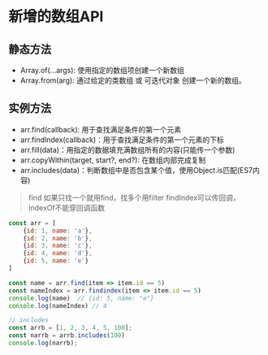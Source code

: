 # 新增的数组API

## 静态方法

- Array.of(...args): 使用指定的数组项创建一个新数组
- Array.from(arg): 通过给定的类数组 或 可迭代对象 创建一个新的数组。

## 实例方法

- arr.find(callback): 用于查找满足条件的第一个元素
- arr.findIndex(callback)：用于查找满足条件的第一个元素的下标
- arr.fill(data)：用指定的数据填充满数组所有的内容(只能传一个参数)
- arr.copyWithin(target, start?, end?): 在数组内部完成复制
- arr.includes(data)：判断数组中是否包含某个值，使用Object.is匹配(ES7内容)


> find 如果只找一个就用find，找多个用filter  findIndex可以传回调，indexOf不能穿回调函数

```js
const arr = [
    {id: 1, name: 'a'},
    {id: 2, name: 'b'},
    {id: 3, name: 'c'},
    {id: 4, name: 'd'},
    {id: 5, name: 'e'}
]

const name = arr.find(item => item.id == 5)
const nameIndex = arr.findindex(item => item.id == 5)
console.log(name)  // {id: 5, name: "e"}
console.log(nameIndex) // 4

// includes
const arrb = [1, 2, 3, 4, 5, 100];
const narrb = arrb.includes(100)
console.log(narrb);
```

